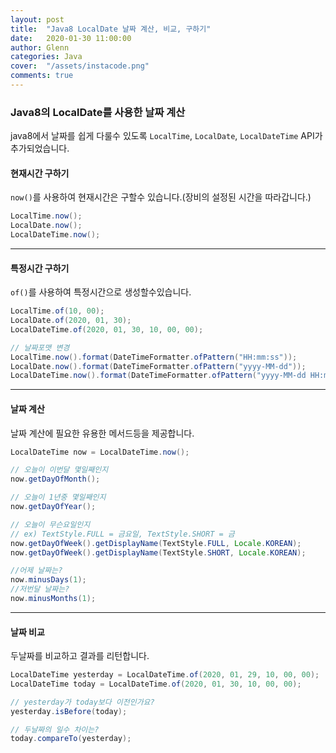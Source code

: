 ```yaml
---
layout: post
title:  "Java8 LocalDate 날짜 계산, 비교, 구하기"
date:   2020-01-30 11:00:00
author: Glenn
categories: Java
cover:  "/assets/instacode.png"
comments: true
---
```


### Java8의 LocalDate를 사용한 날짜 계산
java8에서 날짜를 쉽게 다룰수 있도록 `LocalTime`, `LocalDate`, `LocalDateTime` API가 추가되었습니다.  


#### 현재시간 구하기
`now()`를 사용하여 현재시간은 구할수 있습니다.(장비의 설정된 시간을 따라갑니다.)

```java
LocalTime.now();
LocalDate.now();
LocalDateTime.now();
```

---

#### 특정시간 구하기
`of()`를 사용하여 특정시간으로 생성할수있습니다.

```java
LocalTime.of(10, 00);
LocalDate.of(2020, 01, 30);
LocalDateTime.of(2020, 01, 30, 10, 00, 00);

// 날짜포맷 변경
LocalTime.now().format(DateTimeFormatter.ofPattern("HH:mm:ss"));
LocalDate.now().format(DateTimeFormatter.ofPattern("yyyy-MM-dd"));
LocalDateTime.now().format(DateTimeFormatter.ofPattern("yyyy-MM-dd HH:mm:ss"));
```

---

#### 날짜 계산
날짜 계산에 필요한 유용한 메서드등을 제공합니다.

```java
LocalDateTime now = LocalDateTime.now();

// 오늘이 이번달 몇일째인지
now.getDayOfMonth();

// 오늘이 1년중 몇일째인지
now.getDayOfYear();

// 오늘이 무슨요일인지
// ex) TextStyle.FULL = 금요일, TextStyle.SHORT = 금
now.getDayOfWeek().getDisplayName(TextStyle.FULL, Locale.KOREAN);
now.getDayOfWeek().getDisplayName(TextStyle.SHORT, Locale.KOREAN);

//어제 날짜는?
now.minusDays(1);
//저번달 날짜는?
now.minusMonths(1);
```

---

#### 날짜 비교
두날짜를 비교하고 결과를 리턴합니다.

```java
LocalDateTime yesterday = LocalDateTime.of(2020, 01, 29, 10, 00, 00);
LocalDateTime today = LocalDateTime.of(2020, 01, 30, 10, 00, 00);

// yesterday가 today보다 이전인가요?
yesterday.isBefore(today);

// 두날짜의 일수 차이는?
today.compareTo(yesterday);
```
